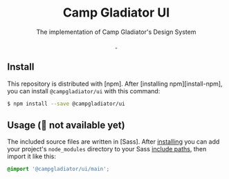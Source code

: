 <h1 align="center">Camp Gladiator UI</h1>

<p align="center">The implementation of Camp Gladiator's Design System</p>

<p align="center">
  <a aria-label="npm package" href="https://www.npmjs.com/package/@campgladiator/ui">
    <img alt="" src="https://img.shields.io/npm/v/@campgladiator/ui.svg">
  </a>
  <a aria-label="last commit" href="https://github.com/primer/css/commits/master">
    <img alt="" src="https://img.shields.io/github/last-commit/CampGladiator/cgui.svg">
  </a>
</p>

## Install

This repository is distributed with [npm]. After [installing npm][install-npm], you can install `@campgladiator/ui` with this command:

```sh
$ npm install --save @campgladiator/ui
```

## Usage (:rotating_light: not available yet)

The included source files are written in [Sass]. After [installing](#install) you can add your project's `node_modules` directory to your Sass [include paths](https://github.com/sass/node-sass#includepaths), then import it like this:

```scss
@import '@campgladiator/ui/main';
```
